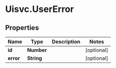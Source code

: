 # Uisvc.UserError

## Properties
Name | Type | Description | Notes
------------ | ------------- | ------------- | -------------
**id** | **Number** |  | [optional] 
**error** | **String** |  | [optional] 


